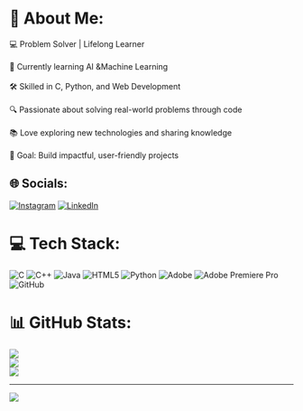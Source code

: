 # 💫 About Me:
💻 Problem Solver | Lifelong Learner<br><br>🌱 Currently learning AI &Machine Learning<br><br>🛠️ Skilled in C, Python, and Web Development<br><br>🔍 Passionate about solving real-world problems through code<br><br>📚 Love exploring new technologies and sharing knowledge<br><br>🎯 Goal: Build impactful, user-friendly projects


## 🌐 Socials:
[![Instagram](https://img.shields.io/badge/Instagram-%23E4405F.svg?logo=Instagram&logoColor=white)](https://instagram.com/_keerthxn_g_) [![LinkedIn](https://img.shields.io/badge/LinkedIn-%230077B5.svg?logo=linkedin&logoColor=white)](https://linkedin.com/in/Keerthan-G-a10aaa329) 

# 💻 Tech Stack:
![C](https://img.shields.io/badge/c-%2300599C.svg?style=plastic&logo=c&logoColor=white) ![C++](https://img.shields.io/badge/c++-%2300599C.svg?style=plastic&logo=c%2B%2B&logoColor=white) ![Java](https://img.shields.io/badge/java-%23ED8B00.svg?style=plastic&logo=openjdk&logoColor=white) ![HTML5](https://img.shields.io/badge/html5-%23E34F26.svg?style=plastic&logo=html5&logoColor=white) ![Python](https://img.shields.io/badge/python-3670A0?style=plastic&logo=python&logoColor=ffdd54) ![Adobe](https://img.shields.io/badge/adobe-%23FF0000.svg?style=plastic&logo=adobe&logoColor=white) ![Adobe Premiere Pro](https://img.shields.io/badge/Adobe%20Premiere%20Pro-9999FF.svg?style=plastic&logo=Adobe%20Premiere%20Pro&logoColor=white) ![GitHub](https://img.shields.io/badge/github-%23121011.svg?style=plastic&logo=github&logoColor=white)
# 📊 GitHub Stats:
![](https://github-readme-stats.vercel.app/api?username=Keerthan-G-KGS&theme=github_dark&hide_border=false&include_all_commits=true&count_private=false)<br/>
![](https://nirzak-streak-stats.vercel.app/?user=Keerthan-G-KGS&theme=github_dark&hide_border=false)<br/>
![](https://github-readme-stats.vercel.app/api/top-langs/?username=Keerthan-G-KGS&theme=github_dark&hide_border=false&include_all_commits=true&count_private=false&layout=compact)

---
[![](https://visitcount.itsvg.in/api?id=Keerthan-G-KGS&icon=0&color=0)](https://visitcount.itsvg.in)

<!-- Proudly created with GPRM ( https://gprm.itsvg.in ) -->

